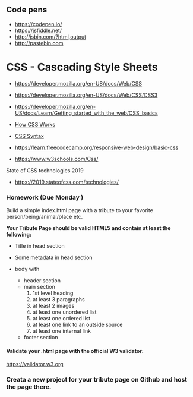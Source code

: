 ## Code pens

* https://codepen.io/
* https://jsfiddle.net/
* http://jsbin.com/?html,output
* http://pastebin.com

# CSS - Cascading Style Sheets

* https://developer.mozilla.org/en-US/docs/Web/CSS
* https://developer.mozilla.org/en-US/docs/Web/CSS/CSS3
* https://developer.mozilla.org/en-US/docs/Learn/Getting_started_with_the_web/CSS_basics

* [How CSS Works](https://developer.mozilla.org/en-US/docs/Learn/CSS/Introduction_to_CSS/How_CSS_works)
* [CSS Syntax](https://developer.mozilla.org/en-US/docs/Learn/CSS/Introduction_to_CSS/Syntax)

* https://learn.freecodecamp.org/responsive-web-design/basic-css
* https://www.w3schools.com/Css/

State of CSS technologies 2019
* https://2019.stateofcss.com/technologies/

### Homework (Due Monday )

Build a simple index.html page with a tribute to your favorite person/being/animal/place etc.

**Your Tribute Page should be valid HTML5 and contain at least the following:**

* Title in head section
* Some metadata in head section

* body with
  * header section
  * main section
    1. 1st level heading
    2. at least 3 paragraphs
    3. at least 2 images
    4. at least one unordered list
    5. at least one ordered list
    6. at least one link to an outside source
    7. at least one internal link
  * footer section

#### Validate your .html page with the official W3 validator:

https://validator.w3.org

### Creata a new project for your tribute page on Github and host the page there.
